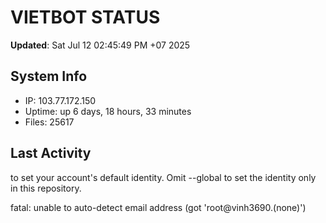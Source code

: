 # VIETBOT STATUS
**Updated**: Sat Jul 12 02:45:49 PM +07 2025

## System Info
- IP: 103.77.172.150
- Uptime: up 6 days, 18 hours, 33 minutes
- Files: 25617

## Last Activity

to set your account's default identity.
Omit --global to set the identity only in this repository.

fatal: unable to auto-detect email address (got 'root@vinh3690.(none)')
